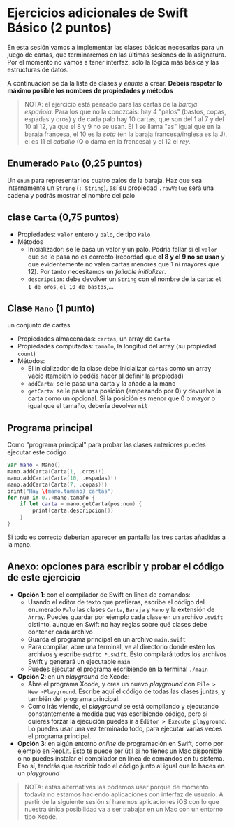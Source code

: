 # Ejercicios adicionales de Swift Básico (2 puntos)


En esta sesión vamos a implementar las clases básicas necesarias para un juego de cartas, que terminaremos en las últimas sesiones de la asignatura. Por el momento no vamos a tener interfaz, solo la lógica más básica y las estructuras de datos.

A continuación se da la lista de clases y *enums* a crear. **Debéis respetar lo máximo posible los nombres de propiedades y métodos**

> NOTA: el ejercicio está pensado para las cartas de la *baraja española*. Para los que no la conozcáis: hay 4 "palos" (bastos, copas, espadas y oros) y de cada palo hay 10 cartas, que son del 1 al 7 y del 10 al 12, ya que el 8 y 9 no se usan. El 1 se llama "as" igual que en la baraja francesa, el 10 es la *sota* (en la baraja francesa/inglesa es la J), el es 11 el *caballo* (Q o dama en la francesa) y el 12 el *rey*.

## Enumerado `Palo` (0,25 puntos)

Un `enum` para representar los cuatro palos de la baraja. Haz que sea internamente un `String` (`: String`), así su propiedad `.rawValue` será una cadena y podrás mostrar el nombre del palo

## clase `Carta` (0,75 puntos)

- Propiedades: `valor` entero y  `palo`, de tipo `Palo`
- Métodos
    + Inicializador: se le pasa un valor y un palo. Podría fallar si el `valor` que se le pasa no es correcto (recordad que **el 8 y el 9 no se usan** y que evidentemente no valen cartas menores que 1 ni mayores que 12). Por tanto necesitamos un *failable initializer*.
    + `descripcion`: debe devolver un `String` con el nombre de la carta: `el 1 de oros`, `el 10 de bastos`,...
  
## Clase `Mano` (1 punto)

un conjunto de cartas

- Propiedades almacenadas: `cartas`, un array de `Carta`
- Propiedades computadas: `tamaño`, la longitud del array (su propiedad `count`)
- Métodos:
    + El inicializador de la clase debe inicializar `cartas` como un array vacío (también lo podéis hacer al definir la propiedad)
    + `addCarta`: se le pasa una carta y la añade a la mano
    + `getCarta`: se le pasa una posición (empezando por 0) y devuelve la carta como un opcional. Si la posición es menor que 0 o mayor o igual que el tamaño, debería devolver `nil`


## Programa principal

Como "programa principal" para probar las clases anteriores puedes ejecutar este código

```swift
var mano = Mano()
mano.addCarta(Carta(1, .oros)!)
mano.addCarta(Carta(10, .espadas)!)
mano.addCarta(Carta(7, .copas)!)
print("Hay \(mano.tamaño) cartas")
for num in 0..<mano.tamaño {
    if let carta = mano.getCarta(pos:num) {
        print(carta.descripcion())
    }
}
```

Si todo es correcto deberían aparecer en pantalla las tres cartas añadidas a la mano.

## Anexo: opciones para escribir y probar el código de este ejercicio

- **Opción 1**: con el compilador de Swift en línea de comandos:
    + Usando el editor de texto que prefieras, escribe el código del enumerado `Palo` las clases `Carta`, `Baraja` y `Mano` y la extensión de `Array`. Puedes guardar por ejemplo cada clase en un archivo `.swift` distinto, aunque en Swift no hay reglas sobre qué clases debe contener cada archivo
    + Guarda el programa principal en un archivo `main.swift`
    + Para compilar, abre una terminal, ve al directorio donde estén los archivos y escribe `swiftc *.swift`. Esto compilará todos los archivos Swift y generará un ejecutable `main`
    + Puedes ejecutar el programa escribiendo en la terminal `./main`
- **Opción 2**: en un *playground* de Xcode:
    + Abre el programa Xcode, y crea un nuevo *playground* con `File > New >Playground`. Escribe aquí el código de todas las clases juntas, y también del programa principal. 
    + Como irás viendo, el *playground* se está compilando y ejecutando constantemente a medida que vas escribiendo código, pero si quieres forzar la ejecución puedes ir a `Editor > Execute playground`. Lo puedes usar una vez terminado todo, para ejecutar varias veces el programa principal.
- **Opción 3**: en algún entorno *online* de programación en Swift, como por ejemplo en [Repl.it](https://repl.it/languages/swift
). Esto te puede ser útil si no tienes un Mac disponible o no puedes instalar el compilador en línea de comandos en tu sistema. Eso sí, tendrás que escribir todo el código junto al igual que lo haces en un *playground*

>NOTA: estas alternativas las podemos usar porque de momento todavía no estamos haciendo aplicaciones con interfaz de usuario. A partir de la siguiente sesión sí haremos aplicaciones iOS con lo que nuestra única posibilidad va a ser trabajar en un Mac con un entorno tipo Xcode.